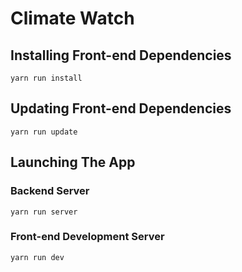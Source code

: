 # Climate Watch

## Installing Front-end Dependencies

`yarn run install`

## Updating Front-end Dependencies
`yarn run update`

## Launching The App
### Backend Server

`yarn run server`

### Front-end Development Server

`yarn run dev`
